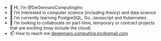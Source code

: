 - 👋 Hi, I’m @DeGennaroComputingInc
- 👀 I’m interested in computer science (including theory) and data science
- 🌱 I’m currently learning PostgreSQL, Go, Javascript and Kubernetes
- 💞️ I’m looking to collaborate on part-time, temporary or contract projects that are exciting (may include the cloud)
- 📫 How to reach me degennaro.computing.inc@gmail.com

<!---
DeGennaroComputingInc/DeGennaroComputingInc is a ✨ special ✨ repository because its `README.md` (this file) appears on your GitHub profile.
You can click the Preview link to take a look at your changes.
--->
